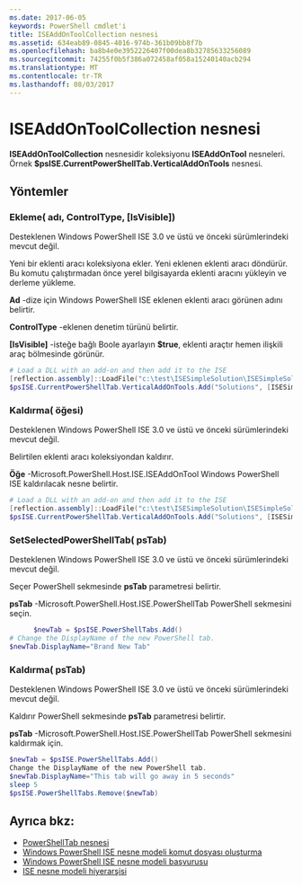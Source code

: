 ```yaml
---
ms.date: 2017-06-05
keywords: PowerShell cmdlet'i
title: ISEAddOnToolCollection nesnesi
ms.assetid: 634eab89-0845-4016-974b-361b09bb8f7b
ms.openlocfilehash: ba8b4e0e3952226407f00dea8b32785633256089
ms.sourcegitcommit: 74255f0b5f386a072458af058a15240140acb294
ms.translationtype: MT
ms.contentlocale: tr-TR
ms.lasthandoff: 08/03/2017
---
```

# <a name="the-iseaddontoolcollection-object"></a>ISEAddOnToolCollection nesnesi
  **ISEAddOnToolCollection** nesnesidir koleksiyonu **ISEAddOnTool** nesneleri. Örnek **$psISE.CurrentPowerShellTab.VerticalAddOnTools** nesnesi.

## <a name="methods"></a>Yöntemler

### <a name="add-name-controltype-isvisible-"></a>Ekleme\( adı, ControlType, \[IsVisible\]\)
  Desteklenen Windows PowerShell ISE 3.0 ve üstü ve önceki sürümlerindeki mevcut değil. 

 Yeni bir eklenti aracı koleksiyona ekler. Yeni eklenen eklenti aracı döndürür. Bu komutu çalıştırmadan önce yerel bilgisayarda eklenti aracını yükleyin ve derleme yükleme.

 **Ad** -dize için Windows PowerShell ISE eklenen eklenti aracı görünen adını belirtir.

 **ControlType** -eklenen denetim türünü belirtir.

 **\[IsVisible\]**  -isteğe bağlı Boole ayarlayın **$true**, eklenti araçtır hemen ilişkili araç bölmesinde görünür.

```powershell
# Load a DLL with an add-on and then add it to the ISE
[reflection.assembly]::LoadFile("c:\test\ISESimpleSolution\ISESimpleSolution.dll")
$psISE.CurrentPowerShellTab.VerticalAddOnTools.Add("Solutions", [ISESimpleSolution.Solution], $true)
```

### <a name="remove-item-"></a>Kaldırma\( öğesi\)
  Desteklenen Windows PowerShell ISE 3.0 ve üstü ve önceki sürümlerindeki mevcut değil. 

 Belirtilen eklenti aracı koleksiyondan kaldırır.

 **Öğe** -Microsoft.PowerShell.Host.ISE.ISEAddOnTool Windows PowerShell ISE kaldırılacak nesne belirtir.

```powershell
# Load a DLL with an add-on and then add it to the ISE
[reflection.assembly]::LoadFile("c:\test\ISESimpleSolution\ISESimpleSolution.dll")
$psISE.CurrentPowerShellTab.VerticalAddOnTools.Add("Solutions", [ISESimpleSolution.Solution], $true)
```

### <a name="setselectedpowershelltab-pstab-"></a>SetSelectedPowerShellTab\( psTab\)
  Desteklenen Windows PowerShell ISE 3.0 ve üstü ve önceki sürümlerindeki mevcut değil. 

 Seçer PowerShell sekmesinde **psTab** parametresi belirtir.

 **psTab** -Microsoft.PowerShell.Host.ISE.PowerShellTab PowerShell sekmesini seçin.

```powershell
      $newTab = $psISE.PowerShellTabs.Add()
# Change the DisplayName of the new PowerShell tab. 
$newTab.DisplayName="Brand New Tab"
```

### <a name="remove-pstab-"></a>Kaldırma\( psTab\)
  Desteklenen Windows PowerShell ISE 3.0 ve üstü ve önceki sürümlerindeki mevcut değil. 

 Kaldırır PowerShell sekmesinde **psTab** parametresi belirtir.

 **psTab** -Microsoft.PowerShell.Host.ISE.PowerShellTab PowerShell sekmesini kaldırmak için.

```powershell
$newTab = $psISE.PowerShellTabs.Add()
Change the DisplayName of the new PowerShell tab. 
$newTab.DisplayName="This tab will go away in 5 seconds" 
sleep 5 
$psISE.PowerShellTabs.Remove($newTab)
```

## <a name="see-also"></a>Ayrıca bkz:
- [PowerShellTab nesnesi](The-PowerShellTab-Object.md) 
- [Windows PowerShell ISE nesne modeli komut dosyası oluşturma](The-Windows-PowerShell-ISE-Scripting-Object-Model.md) 
- [Windows PowerShell ISE nesne modeli başvurusu](Windows-PowerShell-ISE-Object-Model-Reference.md) 
- [ISE nesne modeli hiyerarşisi](The-ISE-Object-Model-Hierarchy.md)

  
